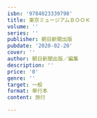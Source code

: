 ```yaml
---
isbn: '9784023339798'
title: 東京ミュージアムＢＯＯＫ
volume: ''
series: ''
publisher: 朝日新聞出版
pubdate: '2020-02-20'
cover: ''
author: 朝日新聞出版／編集
description: ''
price: '0'
genre: ''
target: 一般
format: 単行本
content: 旅行

---
```

